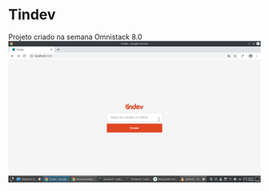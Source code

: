# Tindev
Projeto criado na semana Omnistack 8.0
<img src="https://github.com/domuserk/Tindev/blob/master/tinderlogin.png">
